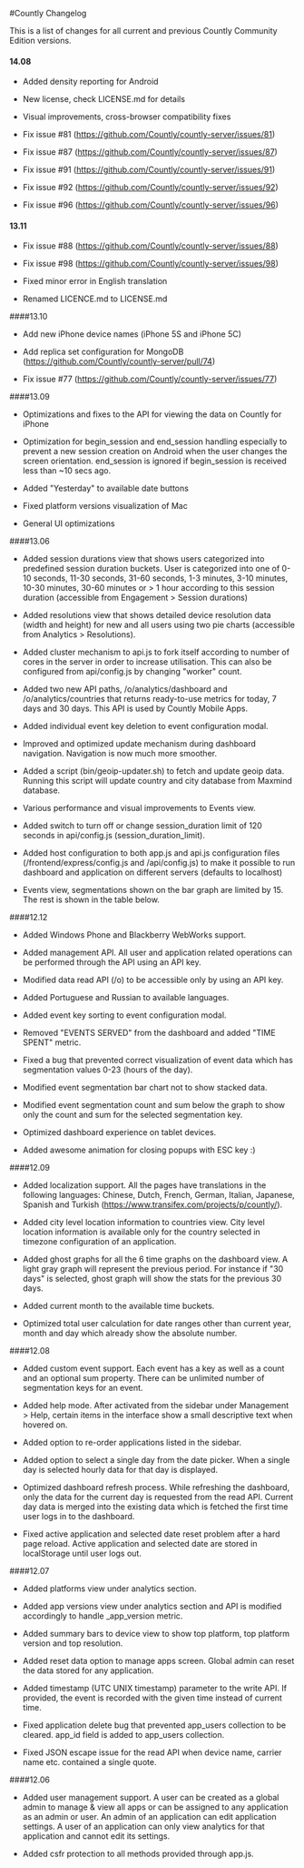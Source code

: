 #Countly Changelog

This is a list of changes for all current and previous Countly Community Edition versions.

#### 14.08

* Added density reporting for Android

* New license, check LICENSE.md for details

* Visual improvements, cross-browser compatibility fixes

* Fix issue #81 (https://github.com/Countly/countly-server/issues/81)

* Fix issue #87 (https://github.com/Countly/countly-server/issues/87)

* Fix issue #91 (https://github.com/Countly/countly-server/issues/91)

* Fix issue #92 (https://github.com/Countly/countly-server/issues/92)

* Fix issue #96 (https://github.com/Countly/countly-server/issues/96)

#### 13.11

* Fix issue #88 (https://github.com/Countly/countly-server/issues/88)
  
* Fix issue #98 (https://github.com/Countly/countly-server/issues/98)

* Fixed minor error in English translation
  
* Renamed LICENCE.md to LICENSE.md


####13.10

* Add new iPhone device names (iPhone 5S and iPhone 5C)

* Add replica set configuration for MongoDB (https://github.com/Countly/countly-server/pull/74)

* Fix issue #77 (https://github.com/Countly/countly-server/issues/77)
 
####13.09

* Optimizations and fixes to the API for viewing the data on Countly for iPhone

* Optimization for begin_session and end_session handling especially to prevent
    a new session creation on Android when the user changes the screen orientation.
    end_session is ignored if begin_session is received less than ~10 secs ago.

* Added "Yesterday" to available date buttons

* Fixed platform versions visualization of Mac

* General UI optimizations


####13.06


* Added session durations view that shows users categorized into predefined
    session duration buckets. User is categorized into one of 0-10 seconds, 
    11-30 seconds, 31-60 seconds, 1-3 minutes, 3-10 minutes, 10-30 minutes, 
    30-60 minutes or > 1 hour according to this session duration (accessible
    from Engagement > Session durations)

* Added resolutions view that shows detailed device resolution data
    (width and height) for new and all users using two pie charts (accessible
    from Analytics > Resolutions).

* Added cluster mechanism to api.js to fork itself according to number of
    cores in the server in order to increase utilisation. This can also be
    configured from api/config.js by changing "worker" count.

* Added two new API paths, /o/analytics/dashboard and /o/analytics/countries
    that returns ready-to-use metrics for today, 7 days and 30 days. This API
    is used by Countly Mobile Apps.

* Added individual event key deletion to event configuration modal.

* Improved and optimized update mechanism during dashboard navigation. 
    Navigation is now much more smoother.

* Added a script (bin/geoip-updater.sh) to fetch and update geoip data. 
    Running this script will update country and city database from Maxmind
    database.

* Various performance and visual improvements to Events view.
  
* Added switch to turn off or change session_duration limit of 120 seconds
    in api/config.js (session_duration_limit).

* Added host configuration to both app.js and api.js configuration files
    (/frontend/express/config.js and /api/config.js) to make it possible to 
    run dashboard and application on different servers (defaults to localhost)

* Events view, segmentations shown on the bar graph are limited by 15. The rest is shown in the table below.



####12.12

* Added Windows Phone and Blackberry WebWorks support.

* Added management API. All user and application related operations can be performed through the API using an API key.

* Modified data read API (/o) to be accessible only by using an API key.

* Added Portuguese and Russian to available languages.

* Added event key sorting to event configuration modal.

* Removed "EVENTS SERVED" from the dashboard and added "TIME SPENT" metric.

* Fixed a bug that prevented correct visualization of event data which has segmentation values 0-23 (hours of the day).

* Modified event segmentation bar chart not to show stacked data.

* Modified event segmentation count and sum below the graph to show only the count and sum for the selected segmentation key.

* Optimized dashboard experience on tablet devices.

* Added awesome animation for closing popups with ESC key :)

####12.09

* Added localization support. All the pages have translations in the following languages: Chinese, Dutch, French, German, Italian, Japanese, Spanish and Turkish (https://www.transifex.com/projects/p/countly/).

* Added city level location information to countries view. City level location information is available only for the country selected in timezone configuration of an application.

* Added ghost graphs for all the 6 time graphs on the dashboard view. A light gray graph will represent the previous period. For instance if "30 days" is selected, ghost graph will show the stats for the previous 30 days.

* Added current month to the available time buckets.

* Optimized total user calculation for date ranges other than current year, month and day which already show the absolute number.

####12.08

* Added custom event support. Each event has a key as well as a count and an optional sum property. There can be unlimited number of segmentation keys for an event.

* Added help mode. After activated from the sidebar under Management > Help, certain items in the interface show a small descriptive text when hovered on.

* Added option to re-order applications listed in the sidebar.

* Added option to select a single day from the date picker. When a single day is selected hourly data for that day is displayed.

* Optimized dashboard refresh process. While refreshing the dashboard, only the data for the current day is requested from the read API. Current day data is merged into the existing data which is fetched the first time
user logs in to the dashboard.

* Fixed active application and selected date reset problem after a hard page reload. Active application and selected date are stored in localStorage until user logs out.

####12.07

* Added platforms view under analytics section.

* Added app versions view under analytics section and API is modified
accordingly to handle _app_version metric.

* Added summary bars to device view to show top platform, top platform
version and top resolution.

* Added reset data option to manage apps screen. Global admin can reset
the data stored for any application.

* Added timestamp (UTC UNIX timestamp) parameter to the write API. If
provided, the event is recorded with the given time instead of current
time.

* Fixed application delete bug that prevented app_users collection to be
cleared. app_id field is added to app_users collection.

* Fixed JSON escape issue for the read API when device name, carrier name
etc. contained a single quote.

####12.06

* Added user management support. A user can be created as a global admin to manage & view all apps or can be assigned to any application as an admin or user. An admin of an application can edit application settings. A user of an application can only view analytics for that application and cannot edit its settings.

* Added csfr protection to all methods provided through app.js.
